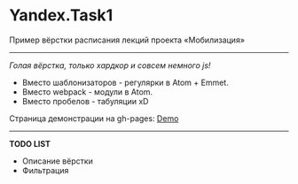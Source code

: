 # Yandex.Task1
Пример вёрстки расписания лекций проекта «Мобилизация»
***
*Голая вёрстка, только хардкор и совсем немного js!*

- Вместо шаблонизаторов - регулярки в Atom + Emmet.
- Вместо webpack - модули в Atom.
- Вместо пробелов - табуляции xD

Страница демонстрации на gh-pages:
[Demo](https://ego7000.github.io/entrance-task-1/)

---
**TODO LIST**
- Описание вёрстки
- Фильтрация
